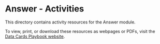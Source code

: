 # Answer - Activities

This directory contains activity resources for the Answer module.

To view, print, or download these resources as webpages or PDFs, visit the
[Data Cards Playbook website](https://sites.research.google/datacardsplaybook/activities).
